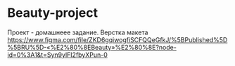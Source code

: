 # Beauty-project

Проект - домашнеее задание. Верстка макета https://www.figma.com/file/ZKD6gqiwogfiSCFQQeGfkJ/%5BPublished%5D%5BRU%5D-«%E2%80%8EBeauty»%E2%80%8E?node-id=0%3A1&t=Syn9ylFI2fbyXPun-0